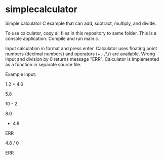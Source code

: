 # simplecalculator
Simple calculator C example that can add, subtract, multiply, and divide. 

To use calculator, copy all files in this repository to same folder. This is a console application. Compile and run main.c.

Input calculation in format <number><space><operator><space><number> and press enter. Calculator uses floating point numbers (decimal numbers) and operators (+,-,*,/) are available. Wrong input and division by 0 returns message "ERR". Calculator is implemented as a function in separate source file.
  
Example input:

1.2 + 4.6
  
5.8
  
10 - 2
  
8.0
  
+ 4.8
  
ERR
  
4.8 / 0
  
ERR
